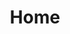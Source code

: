 ---
title: Home
category: home
description: Nice to meet you, I'm hexandcube. I'm a hobby web developer from Poland.
---